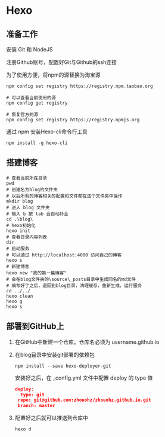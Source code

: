 # Hexo

## 准备工作

安装 Git 和 NodeJS

注册Github账号，配置好Git与Github的ssh连接

为了使用方便，将npm的源替换为淘宝源

```shell
npm config set registry https://registry.npm.taobao.org
```

```shell
# 可以查看当前使用的源
npm config get registry
```

```shell
# 恢复官方的源
npm config set registry https://registry.npmjs.org
```

通过 npm 安装Hexo-cli命令行工具 

```shell
npm install -g hexo-cli
```

## 搭建博客

```shell
# 查看当前所在目录
pwd
# 创建名为blog的文件夹
# 以后所有的博客相关的配置和文件都在这个文件夹中操作
mkdir blog
# 进入 blog 文件夹
# 输入 b 按 tab 会自动补全
cd .\blog\
# hexo初始化
hexo init
# 查看目录内容列表
dir
# 启动服务
# 可以通过 http://localhost:4000 访问自己的博客
hexo s
# 新建博客
hexo new "我的第一篇博客"
# 会在blog文件夹的\source\_posts目录中生成同名的md文件
# 编写好了之后，退回到blog目录，清理缓存，重新生成，运行服务
cd ../../
hexo clean
hexo g
hexo s
```

## 部署到GitHub上

1. 在GitHub中新建一个仓库。仓库名必须为 username.github.io

2. 在blog目录中安装git部署的依赖包

   ```shell
   npm install --save hexo-deployer-git
   ```

   安装好之后，在 _config.yml 文件中配置 deploy 的 type 值

   ```json
   deploy:
     type: git
   	repo: git@github.com:zhouohz/zhouohz.github.io.git
   	branch: master
   ```

3. 配置好之后就可以推送到仓库中

   ```shell
   hexo d
   ```

   

